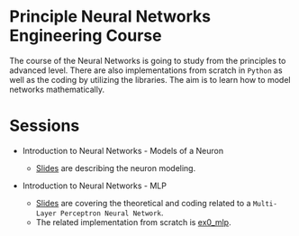 # Principle Neural Networks Engineering Course
The course of the Neural Networks is going to study from the principles to advanced level. There are also
implementations from scratch in `Python` as well as the coding by utilizing the libraries. The aim is to learn how to
model networks mathematically.


# Sessions
- Introduction to Neural Networks - Models of a Neuron
  
  - [Slides](https://1drv.ms/b/s!AshLtNFNHRW_iQrD0KqSo7lIve_8?e=Zyme3U) are describing the neuron modeling.

- Introduction to Neural Networks - MLP
    - [Slides](https://1drv.ms/b/s!AshLtNFNHRW_iQkVC1COLY9dMal6?e=hWnLuR) are covering the theoretical and coding related to a `Multi-Layer Perceptron Neural Network`.
    - The related implementation from scratch is [ex0_mlp](examples/ex0_mlp.py).

